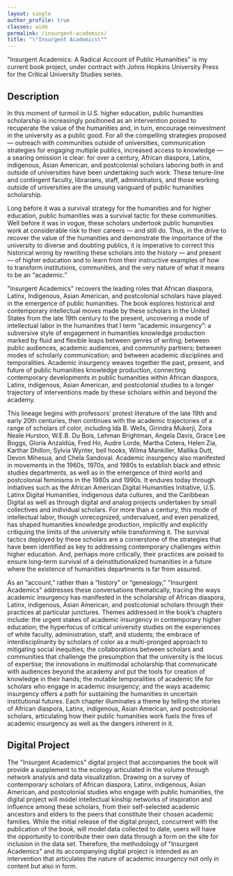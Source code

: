 ```yaml
---
layout: single
author_profile: true
classes: wide
permalink: /insurgent-academics/
title: "\"Insurgent Academics\""
---
```


"Insurgent Academics: A Radical Account of Public Humanities" is my current book project, under contract with Johns Hopkins University Press for the Critical University Studies series.

## Description

In this moment of turmoil in U.S. higher education, public humanities scholarship is increasingly positioned as an intervention poised to recuperate the value of the humanities and, in turn, encourage reinvestment in the university as a public good. For all the compelling strategies proposed — outreach with communities outside of universities, communication strategies for engaging multiple publics, increased access to knowledge — a searing omission is clear: for over a century, African diaspora, Latinx, indigenous, Asian American, and postcolonial scholars laboring both in and outside of universities have been undertaking such work. These tenure-line and contingent faculty, librarians, staff, administrators, and those working outside of universities are the unsung vanguard of public humanities scholarship.

Long before it was a survival strategy for the humanities and for higher education, public humanities was a survival tactic for these communities. Well before it was in vogue, these scholars undertook public humanities work at considerable risk to their careers — and still do. Thus, in the drive to recover the value of the humanities and demonstrate the importance of the university to diverse and doubting publics, it is imperative to correct this historical wrong by rewriting these scholars into the history — and present — of higher education and to learn from their instructive examples of how to transform institutions, communities, and the very nature of what it means to be an “academic.”

"Insurgent Academics" recovers the leading roles that African diaspora, Latinx, Indigenous, Asian American, and postcolonial scholars have played in the emergence of public humanities. The book explores historical and contemporary intellectual moves made by these scholars in the United States from the late 19th century to the present, uncovering a mode of intellectual labor in the humanities that I term “academic insurgency”: a subversive style of engagement in humanities knowledge production marked by fluid and flexible leaps between genres of writing; between public audiences, academic audiences, and community partners; between modes of scholarly communication; and between academic disciplines and temporalities. Academic insurgency weaves together the past, present, and future of public humanities knowledge production, connecting contemporary developments in public humanities within African diaspora, Latinx, indigenous, Asian American, and postcolonial studies to a longer trajectory of interventions made by these scholars within and beyond the academy.

This lineage begins with professors’ protest literature of the late 19th and early 20th centuries, then continues with the academic trajectories of a range of scholars of color, including Ida B. Wells, Girindra Mukerji, Zora Neale Hurston, W.E.B. Du Bois, Lehman Brightman, Angela Davis, Grace Lee Boggs, Gloria Anzaldúa, Fred Ho, Audre Lorde, Martha Cotera, Helen Zia, Karthar Dhillon, Sylvia Wynter, bell hooks, Wilma Mankiller, Mallika Dutt, Devon Mihesua, and Chela Sandoval. Academic insurgency also manifested in movements in the 1960s, 1970s, and 1980s to establish black and ethnic studies departments, as well as in the emergence of third world and postcolonial feminisms in the 1980s and 1990s. It endures today through initiatives such as the African American Digital Humanities Initiative, U.S. Latinx Digital Humanities, indigenous data cultures, and the Caribbean Digital as well as through digital and analog projects undertaken by small collectives and individual scholars. For more than a century, this mode of intellectual labor, though unrecognized, undervalued, and even penalized, has shaped humanities knowledge production, implicitly and explicitly critiquing the limits of the university while transforming it. The survival tactics deployed by these scholars are a cornerstone of the strategies that have been identified as key to addressing contemporary challenges within higher education. And, perhaps more critically, their practices are poised to ensure long-term survival of a deinstitutionalized humanities in a future where the existence of humanities departments is far from assured.

As an “account,” rather than a “history” or “genealogy,” "Insurgent Academics" addresses these conversations thematically, tracing the ways academic insurgency has manifested in the scholarship of African diaspora, Latinx, indigenous, Asian American, and postcolonial scholars through their practices at particular junctures. Themes addressed in the book’s chapters include: the urgent stakes of academic insurgency in contemporary higher education; the hyperfocus of critical university studies on the experiences of white faculty, administration, staff, and students; the embrace of interdisciplinarity by scholars of color as a multi-pronged approach to mitigating social inequities; the collaborations between scholars and communities that challenge the presumption that the university is the locus of expertise; the innovations in multimodal scholarship that communicate with audiences beyond the academy and put the tools for creation of knowledge in their hands; the mutable temporalities of academic life for scholars who engage in academic insurgency; and the ways academic insurgency offers a path for sustaining the humanities in uncertain institutional futures. Each chapter illuminates a theme by telling the stories of African diaspora, Latinx, indigenous, Asian American, and postcolonial scholars, articulating how their public humanities work fuels the fires of academic insurgency as well as the dangers inherent in it.

## Digital Project

The "Insurgent Academics" digital project that accompanies the book will provide a supplement to the ecology articulated in the volume through network analysis and data visualization. Drawing on a survey of contemporary scholars of African diaspora, Latinx, indigenous, Asian American, and postcolonial studies who engage with public humanities, the digital project will model intellectual kinship networks of inspiration and influence among these scholars, from their self-selected academic ancestors and elders to the peers that constitute their chosen academic families. While the initial release of the digital project, concurrent with the publication of the book, will model data collected to date, users will have the opportunity to contribute their own data through a form on the site for inclusion in the data set. Therefore, the methodology of "Insurgent Academics" and its accompanying digital project is intended as an intervention that articulates the nature of academic insurgency not only in content but also in form.
